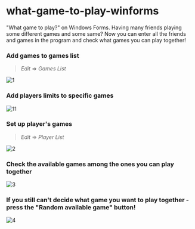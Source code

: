 # what-game-to-play-winforms
"What game to play?" on Windows Forms. 
Having many friends playing some different games and some same?
Now you can enter all the friends and games in the program and check what games you can play together!

### Add games to games list
> *Edit* => *Games List*


![1](https://user-images.githubusercontent.com/111363234/204443654-4c00c1a8-dac0-47c5-a5a7-65097c5e4dde.png)

### Add players limits to specific games


![11](https://user-images.githubusercontent.com/111363234/204443840-8a1a4b0b-20ab-48fa-afe1-62cff1b33b67.png)

### Set up player's games
> *Edit* => *Player List*


![2](https://user-images.githubusercontent.com/111363234/204443696-4505e554-81c2-4bbc-a191-912ddb11207e.png)

### Check the available games among the ones you can play together

![3](https://user-images.githubusercontent.com/111363234/204443969-185d4b7f-e9e5-423b-a34b-736c43e47843.png)

### If you still can't decide what game you want to play together - press the "Random available game" button!

![4](https://user-images.githubusercontent.com/111363234/204444025-e57c32ff-599e-479f-8a0b-883dde0c48e9.png)
